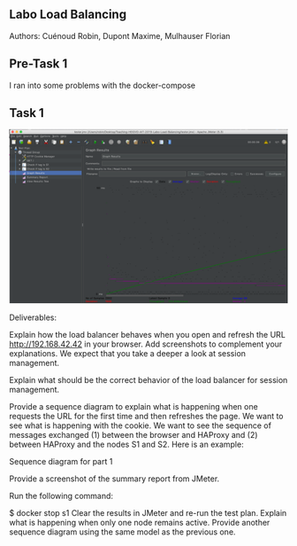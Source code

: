 ## Labo Load Balancing 

Authors: Cuénoud Robin, Dupont Maxime, Mulhauser Florian



## Pre-Task 1

I ran into some problems with the docker-compose


## Task 1

![image-20201201184425384](images/image-20201201184425384.png)

Deliverables:

Explain how the load balancer behaves when you open and refresh the URL http://192.168.42.42 in your browser. Add screenshots to complement your explanations. We expect that you take a deeper a look at session management.

Explain what should be the correct behavior of the load balancer for session management.

Provide a sequence diagram to explain what is happening when one requests the URL for the first time and then refreshes the page. We want to see what is happening with the cookie. We want to see the sequence of messages exchanged (1) between the browser and HAProxy and (2) between HAProxy and the nodes S1 and S2. Here is an example:

Sequence diagram for part 1

Provide a screenshot of the summary report from JMeter.

Run the following command:

$ docker stop s1
Clear the results in JMeter and re-run the test plan. Explain what is happening when only one node remains active. Provide another sequence diagram using the same model as the previous one.
